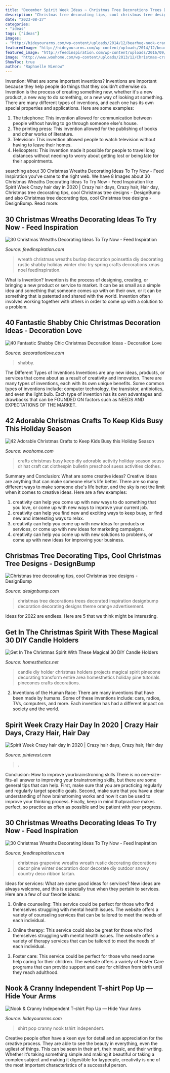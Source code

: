 ```yaml
---
title: "December Spirit Week Ideas ~ Christmas Tree Decorations Trees Decorated Inspiration Designbump Decoration Decorating Designs Theme Orange Advertisement"
description: "Christmas tree decorating tips, cool christmas tree designs"
date: "2023-08-27"
categories:
- "ideas"
tags: ["ideas"]
images:
- "http://hideyourarms.com/wp-content/uploads/2014/12/bearhug-nook-cranny-tshirt-popup.jpg"
featuredImage: "http://hideyourarms.com/wp-content/uploads/2014/12/bearhug-nook-cranny-tshirt-popup.jpg"
featured_image: "http://feedinspiration.com/wp-content/uploads/2016/09/Christmas-Wreath-Decoration-Ideas.jpg"
image: "http://www.woohome.com/wp-content/uploads/2013/12/Christmas-crafts-to-Keep-Kids-busy-13.jpg"
ShowToc: true
author: "Raphaelle Nienow"
---
```



Invention: What are some important inventions?
Inventions are important because they help people do things that they couldn't otherwise do. Invention is the process of creating something new, whether it's a new product, a new way to do something, or a new way of looking at something. There are many different types of inventions, and each one has its own special properties and applications. Here are some examples: 
1. The telephone: This invention allowed for communication between people without having to go through someone else's house.
2. The printing press: This invention allowed for the publishing of books and other works of literature.
3. Television: This invention allowed people to watch television without having to leave their homes.
4. Helicopters: This invention made it possible for people to travel long distances without needing to worry about getting lost or being late for their appointments.

	

		
searching about 30 Christmas Wreaths Decorating Ideas To Try Now - Feed Inspiration you've came to the right web. We have 8 Images about 30 Christmas Wreaths Decorating Ideas To Try Now - Feed Inspiration like Spirit Week Crazy hair day in 2020 | Crazy hair days, Crazy hair, Hair day, Christmas tree decorating tips, cool Christmas tree designs - DesignBump and also Christmas tree decorating tips, cool Christmas tree designs - DesignBump. Read more:
		
    
## 30 Christmas Wreaths Decorating Ideas To Try Now - Feed Inspiration

<img loading=lazy src="http://feedinspiration.com/wp-content/uploads/2016/09/Christmas-Wreath-Decoration-Ideas.jpg" onerror="this.onerror=null;this.src='https://tse2.mm.bing.net/th?id=OIP.AK_q8WJMGbhs1o4SVP9WCQHaLH&amp;pid=15.1';" alt="30 Christmas Wreaths Decorating Ideas To Try Now - Feed Inspiration">

_Source: feedinspiration.com_

>wreath christmas wreaths burlap decoration poinsettia diy decorating rustic shabby holiday winter chic try spring crafts decorations xmas noel feedinspiration. 

	

What is Invention?
Invention is the process of designing, creating, or bringing a new product or service to market. It can be as small as a simple idea and something that someone comes up with on their own, or it can be something that is patented and shared with the world. Invention often involves working together with others in order to come up with a solution to a problem.

    
## 40 Fantastic Shabby Chic Christmas Decoration Ideas - Decoration Love

<img loading=lazy src="https://www.decorationlove.com/wp-content/uploads/2016/10/Shabby-Chic-Fine-Design.jpg" onerror="this.onerror=null;this.src='https://tse1.mm.bing.net/th?id=OIP.sdQrC-v3wr8mWTx6KQctUAHaJ3&amp;pid=15.1';" alt="40 Fantastic Shabby Chic Christmas Decoration Ideas - Decoration Love">

_Source: decorationlove.com_

>shabby. 

	

The Different Types of Inventions
Inventions are any new ideas, products, or services that come about as a result of creativity and innovation. There are many types of inventions, each with its own unique benefits. Some common types of inventions include: computer technology, the transistor, antibiotics, and even the light bulb. Each type of invention has its own advantages and drawbacks that can be FOUNDED ON factors such as NEEDS AND EXPECTATIONS OF THE MARKET.

    
## 42 Adorable Christmas Crafts To Keep Kids Busy This Holiday Season

<img loading=lazy src="http://www.woohome.com/wp-content/uploads/2013/12/Christmas-crafts-to-Keep-Kids-busy-13.jpg" onerror="this.onerror=null;this.src='https://tse2.mm.bing.net/th?id=OIP.RjChUsltEvYlcazDXXYa1QHaHa&amp;pid=15.1';" alt="42 Adorable Christmas Crafts to Keep Kids Busy this Holiday Season">

_Source: woohome.com_

>crafts christmas busy keep diy adorable activity holiday season seuss dr hat craft cat clothespin bulletin preschool suess activities clothes. 

	

Summary and Conclusion: What are some creative ideas?
Creative ideas are anything that can make someone else's life better. There are so many different ways to make someone else's life better, and the sky is not the limit when it comes to creative ideas. Here are a few examples: 
1) creativity can help you come up with new ways to do something that you love, or come up with new ways to improve your current job. 
2) creativity can help you find new and exciting ways to keep busy, or find new and interesting ways to relax. 
3) creativity can help you come up with new ideas for products or services, or come up with new ideas for marketing campaigns. 
4) creativity can help you come up with new solutions to problems, or come up with new ideas for improving your business.

    
## Christmas Tree Decorating Tips, Cool Christmas Tree Designs - DesignBump

<img loading=lazy src="http://cdn.designbump.com/wp-content/uploads/2015/12/colorful-christmas-trees-inspiration-3.jpg" onerror="this.onerror=null;this.src='https://tse3.mm.bing.net/th?id=OIP.N1og3GtzU7xC9uxiiWeZqgHaLG&amp;pid=15.1';" alt="Christmas tree decorating tips, cool Christmas tree designs - DesignBump">

_Source: designbump.com_

>christmas tree decorations trees decorated inspiration designbump decoration decorating designs theme orange advertisement. 

	

Ideas for 2022 are endless. Here are 5 that we think might be interesting. 

    
## Get In The Christmas Spirit With These Magical 30 DIY Candle Holders

<img loading=lazy src="http://cdn.homesthetics.net/wp-content/uploads/2014/11/Get-In-The-Christmas-Spirit-With-These-Magical-DIY-Candle-Holders-Projects-homesthetics-22.jpg" onerror="this.onerror=null;this.src='https://tse2.mm.bing.net/th?id=OIP.OEtcLzfiEQxPG8xQvMWZwQHaMv&amp;pid=15.1';" alt="Get In The Christmas Spirit With These Magical 30 DIY Candle Holders">

_Source: homesthetics.net_

>candle diy holder christmas holders projects magical spirit pinecone decorating transform entire area homesthetics holiday pine tutorials pinecones crafts decorations. 

	

2. Inventions of the Human Race:
There are many inventions that have been made by humans. Some of these inventions include: cars, radios, TVs, computers, and more. Each invention has had a different impact on society and the world.

    
## Spirit Week Crazy Hair Day In 2020 | Crazy Hair Days, Crazy Hair, Hair Day

<img loading=lazy src="https://i.pinimg.com/736x/69/ac/54/69ac5490691b28ac859e423ec6c28ae3.jpg" onerror="this.onerror=null;this.src='https://tse1.mm.bing.net/th?id=OIP.LyHMJOA4zUt69BnBEXk5RAHaJ3&amp;pid=15.1';" alt="Spirit Week Crazy hair day in 2020 | Crazy hair days, Crazy hair, Hair day">

_Source: pinterest.com_

>. 

	

Conclusion: How to improve yourbrainstroming skills
There is no one-size-fits-all answer to improving your brainstroming skills, but there are some general tips that can help. First, make sure that you are practicing regularly and regularly target specific goals. Second, make sure that you have a clear understanding of how brainstroming works and how it can be used to improve your thinking process. Finally, keep in mind thatpractice makes perfect, so practice as often as possible and be patient with your progress.

    
## 30 Christmas Wreaths Decorating Ideas To Try Now - Feed Inspiration

<img loading=lazy src="http://feedinspiration.com/wp-content/uploads/2016/09/decorate-a-grapevine-wreath.jpg" onerror="this.onerror=null;this.src='https://tse1.mm.bing.net/th?id=OIP.T3W6ExKZLybqKIpxi7HnJgHaLH&amp;pid=15.1';" alt="30 Christmas Wreaths Decorating Ideas To Try Now - Feed Inspiration">

_Source: feedinspiration.com_

>christmas grapevine wreaths wreath rustic decorating decorations decor pine winter decoration door decorate diy outdoor snowy country deco ribbon tartan. 

	

Ideas for services: What are some good ideas for services?
New ideas are always welcome, and this is especially true when they pertain to services. Here are a few of our favorite ideas:
1. Online counseling: This service could be perfect for those who find themselves struggling with mental health issues. The website offers a variety of counseling services that can be tailored to meet the needs of each individual.

2. Online therapy: This service could also be great for those who find themselves struggling with mental health issues. The website offers a variety of therapy services that can be tailored to meet the needs of each individual.

3. Foster care: This service could be perfect for those who need some help caring for their children. The website offers a variety of Foster Care programs that can provide support and care for children from birth until they reach adulthood.


    
## Nook &amp; Cranny Independent T-shirt Pop Up — Hide Your Arms

<img loading=lazy src="http://hideyourarms.com/wp-content/uploads/2014/12/bearhug-nook-cranny-tshirt-popup.jpg" onerror="this.onerror=null;this.src='https://tse3.mm.bing.net/th?id=OIP.3nfzjTiza00waj_joDWCzwHaHa&amp;pid=15.1';" alt="Nook &amp; Cranny Independent T-shirt Pop Up — Hide Your Arms">

_Source: hideyourarms.com_

>shirt pop cranny nook tshirt independent. 

	

Creative people often have a keen eye for detail and an appreciation for the creative process. They are able to see the beauty in everything, even the ugliest of things. This can be seen in their art, their music, and their writing. Whether it’s taking something simple and making it beautiful or taking a complex subject and making it digestible for laypeople, creativity is one of the most important characteristics of a successful person.

